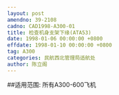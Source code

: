 ```yaml
---
layout: post
amendno: 39-2108
cadno: CAD1998-A300-01
title: 检查机身支架下缘(ATA53)
date: 1998-01-06 00:00:00 +0800
effdate: 1998-01-10 00:00:00 +0800
tag: A300
categories: 民航西北管理局适航处
author: 陈立阁
---
```


##适用范围:
所有A300-600飞机

